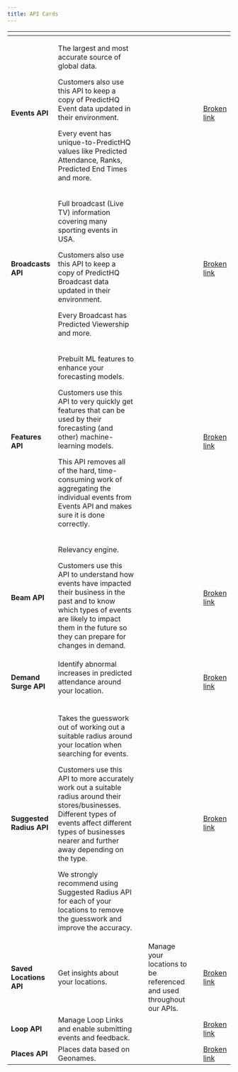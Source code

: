 ```yaml
---
title: API Cards
---
```


<table data-card-size="large" data-view="cards"><thead><tr><th></th><th></th><th></th><th></th><th data-hidden></th><th data-hidden data-card-target data-type="content-ref"></th></tr></thead><tbody><tr><td><strong>Events API</strong></td><td><p>The largest and most accurate source of global data.</p><p>Customers also use this API to keep a copy of PredictHQ Event data updated in their environment.</p><p>Every event has unique-to-PredictHQ values like Predicted Attendance, Ranks, Predicted End Times and more.</p></td><td></td><td></td><td></td><td><a href="broken-reference">Broken link</a></td></tr><tr><td><strong>Broadcasts API</strong></td><td><p>Full broadcast (Live TV) information covering many sporting events in USA.</p><p>Customers also use this API to keep a copy of PredictHQ Broadcast data updated in their environment.</p><p>Every Broadcast has Predicted Viewership and more.</p></td><td></td><td></td><td></td><td><a href="broken-reference">Broken link</a></td></tr><tr><td><strong>Features API</strong></td><td><p>Prebuilt ML features to enhance your forecasting models.</p><p>Customers use this API to very quickly get features that can be used by their forecasting (and other) machine-learning models.</p><p>This API removes all of the hard, time-consuming work of aggregating the individual events from Events API and makes sure it is done correctly.</p></td><td></td><td></td><td></td><td><a href="broken-reference">Broken link</a></td></tr><tr><td><strong>Beam API</strong></td><td><p>Relevancy engine.</p><p>Customers use this API to understand how events have impacted their business in the past and to know which types of events are likely to impact them in the future so they can prepare for changes in demand.</p></td><td></td><td></td><td></td><td><a href="broken-reference">Broken link</a></td></tr><tr><td><strong>Demand Surge API</strong></td><td>Identify abnormal increases in predicted attendance around your location.<br><br></td><td></td><td></td><td></td><td><a href="broken-reference">Broken link</a></td></tr><tr><td><strong>Suggested Radius API</strong></td><td><p>Takes the guesswork out of working out a suitable radius around your location when searching for events.</p><p>Customers use this API to more accurately work out a suitable radius around their stores/businesses. Different types of events affect different types of businesses nearer and further away depending on the type.</p><p>We strongly recommend using Suggested Radius API for each of your locations to remove the guesswork and improve the accuracy.</p></td><td></td><td></td><td></td><td><a href="broken-reference">Broken link</a></td></tr><tr><td><strong>Saved Locations API</strong></td><td>Get insights about your locations.</td><td></td><td>Manage your locations to be referenced and used throughout our APIs.</td><td></td><td><a href="broken-reference">Broken link</a></td></tr><tr><td><strong>Loop API</strong></td><td>Manage Loop Links and enable submitting events and feedback.</td><td></td><td></td><td></td><td><a href="broken-reference">Broken link</a></td></tr><tr><td><strong>Places API</strong></td><td>Places data based on Geonames.</td><td></td><td></td><td></td><td><a href="broken-reference">Broken link</a></td></tr></tbody></table>
